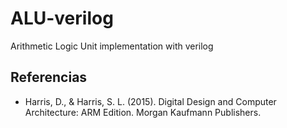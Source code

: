 # **ALU-verilog**
Arithmetic Logic Unit implementation with verilog

## **Referencias**

- Harris, D., & Harris, S. L. (2015). Digital Design and Computer Architecture: ARM Edition. Morgan Kaufmann Publishers.
